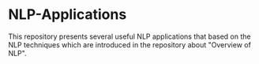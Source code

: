 # NLP-Applications
This repository presents several useful NLP applications that based on the NLP techniques which are introduced in the repository about "Overview of NLP".
